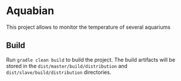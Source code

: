 # Aquabian

This project allows to monitor the temperature of several aquariums

## Build

Run `gradle clean build` to build the project. The build artifacts will be stored in the `dist/master/build/distribution` and `dist/slave/build/distribution` directories.

